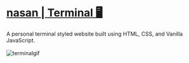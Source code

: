 # [nasan | Terminal 🖥️](https://nasan.dev/)
A personal terminal styled website built using HTML, CSS, and Vanilla JavaScript.
<br>
<br>
![terminalgif](https://user-images.githubusercontent.com/83597466/177307739-0a25e0bd-145c-419e-8ed6-89351347e630.gif)
